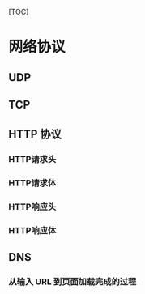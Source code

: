 [TOC]
# 网络协议

## UDP

## TCP

## HTTP 协议
### HTTP请求头

### HTTP请求体

### HTTP响应头

### HTTP响应体

## DNS

### 从输入 URL 到页面加载完成的过程